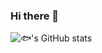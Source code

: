 ### Hi there 👋
![🐟's GitHub stats](https://github-readme-stats.vercel.app/api?username=lentee3104&theme=shades-of-purple&show_icons=true)

<!-- 提交记录折线图
<img width="800" src="https://github-readme-activity-graph.vercel.app/graph?username=lentee3104&theme=github-compact&hide_border=true&area=true" />
-->

<!--
**lentee3104/lentee3104** is a ✨ _special_ ✨ repository because its `README.md` (this file) appears on your GitHub profile.

Here are some ideas to get you started:

- 🔭 I’m currently working on ...
- 🌱 I’m currently learning ...
- 👯 I’m looking to collaborate on ...
- 🤔 I’m looking for help with ...
- 💬 Ask me about ...
- 📫 How to reach me: ...
- 😄 Pronouns: ...
- ⚡ Fun fact: ...
-->

